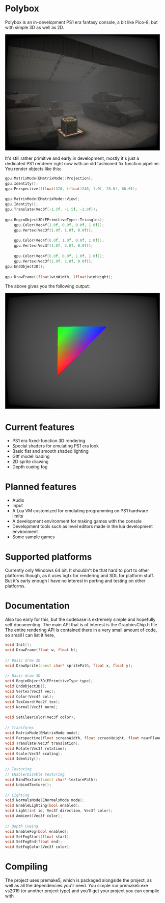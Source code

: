 # Polybox

Polybox is an in-development PS1 era fantasy console, a bit like Pico-8, but with simple 3D as well as 2D.

![polybox render](ReadmeImage.png)

It's still rather primitive and early in development, mostly it's just a dedicated PS1 renderer right now with an old fashioned fix function pipeline. You render objects like this:

```cpp
gpu.MatrixMode(EMatrixMode::Projection);
gpu.Identity();
gpu.Perspective((float)320, (float)240, 1.0f, 20.0f, 60.0f);

gpu.MatrixMode(EMatrixMode::View);
gpu.Identity();
gpu.Translate(Vec3f(-1.5f, -1.5f, -2.0f));

gpu.BeginObject3D(EPrimitiveType::Triangles);
    gpu.Color(Vec4f(1.0f, 0.0f, 0.0f, 1.0f));
    gpu.Vertex(Vec3f(1.0f, 1.0f, 0.0f));

    gpu.Color(Vec4f(0.0f, 1.0f, 0.0f, 1.0f));
    gpu.Vertex(Vec3f(1.0f, 2.0f, 0.0f));

    gpu.Color(Vec4f(0.0f, 0.0f, 1.0f, 1.0f));
    gpu.Vertex(Vec3f(2.0f, 2.0f, 0.0f));
gpu.EndObject3D();

gpu.DrawFrame((float)winWidth, (float)winHeight);
```

The above gives you the following output:

![polybox render](ReadmeImage2.png)

# Current features

- PS1 era fixed-function 3D rendering
- Special shaders for emulating PS1 era look
- Basic flat and smooth shaded lighting
- Gltf model loading
- 2D sprite drawing
- Depth cueing fog

# Planned features

- Audio
- Input
- A Lua VM customized for emulating programming on PS1 hardware limits
- A development environment for making games with the console
- Development tools such as level editors made in the lua development environment
- Some sample games

# Supported platforms

Currently only Windows 64 bit. It shouldn't be that hard to port to other platforms though, as it uses bgfx for rendering and SDL for platform stuff. But it's early enough I have no interest in porting and testing on other platforms.

# Documentation

Also too early for this, but the codebase is extremely simple and hopefully self documenting. The main API that is of interest is the GraphicsChip.h file. The entire rendering API is contained there in a very small amount of code, so small I can list it here,

```cpp
void Init();
void DrawFrame(float w, float h);

// Basic draw 2D
void DrawSprite(const char* spritePath, float x, float y);

// Basic draw 3D
void BeginObject3D(EPrimitiveType type);
void EndObject3D();
void Vertex(Vec3f vec);
void Color(Vec4f col);
void TexCoord(Vec2f tex);
void Normal(Vec3f norm);

void SetClearColor(Vec3f color);

// Transforms
void MatrixMode(EMatrixMode mode);
void Perspective(float screenWidth, float screenHeight, float nearPlane, float farPlane, float fov);
void Translate(Vec3f translation);
void Rotate(Vec3f rotation);
void Scale(Vec3f scaling);
void Identity();

// Texturing
// ENable/Disable texturing
void BindTexture(const char* texturePath);
void UnbindTexture();

// Lighting
void NormalsMode(ENormalsMode mode);
void EnableLighting(bool enabled);
void Light(int id, Vec3f direction, Vec3f color);
void Ambient(Vec3f color);

// Depth Cueing
void EnableFog(bool enabled);
void SetFogStart(float start);
void SetFogEnd(float end);
void SetFogColor(Vec3f color);
```


# Compiling

The project uses premake5, which is packaged alongside the project, as well as all the dependencies you'll need. You simple run premake5.exe vs2019 (or another project type) and you'll get your project you can compile with
